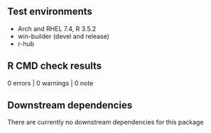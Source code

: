## Test environments
* Arch and RHEL 7.4, R 3.5.2
* win-builder (devel and release)
* r-hub

## R CMD check results

0 errors | 0 warnings | 0 note

## Downstream dependencies

There are currently no downstream dependencies for this package

